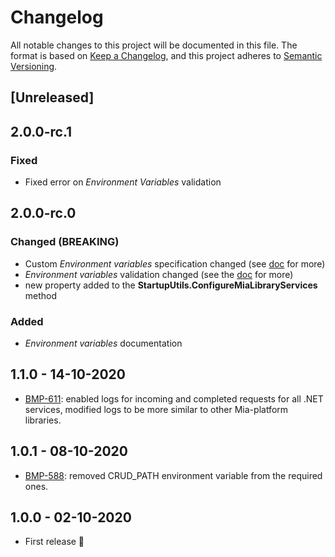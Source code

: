 # Changelog

All notable changes to this project will be documented in this file.
The format is based on [Keep a Changelog](https://keepachangelog.com/en/1.0.0/),
and this project adheres to [Semantic Versioning](https://semver.org/spec/v2.0.0.html).

## [Unreleased]

## 2.0.0-rc.1

### Fixed

- Fixed error on _Environment Variables_ validation

## 2.0.0-rc.0

### Changed (**BREAKING**)

- Custom _Environment variables_ specification changed (see [doc](./docs/EnvironmentVariables.md) for more)
- _Environment variables_ validation changed (see the [doc](./docs/EnvironmentVariables.md) for more)
- new property added to the **StartupUtils.ConfigureMiaLibraryServices** method

### Added

- _Environment variables_ documentation
## 1.1.0 - 14-10-2020

- [BMP-611](https://makeitapp.atlassian.net/browse/BMP-611): enabled logs for incoming and completed requests for all .NET services, modified logs to be more similar to other Mia-platform libraries.

## 1.0.1 - 08-10-2020

- [BMP-588](https://makeitapp.atlassian.net/browse/BMP-588): removed CRUD_PATH environment variable from the required ones.

## 1.0.0 - 02-10-2020

 - First release 🎉
